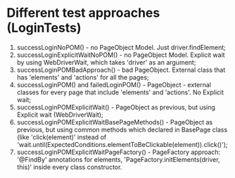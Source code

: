 # Different test approaches (LoginTests)
1. successLoginNoPOM() - no PageObject Model. Just driver.findElement;
2. successLoginExplicitWaitNoPOM() - no PageObject Model. Explicit wait by using WebDriverWait, which takes 'driver' as an argument;
3. successLoginPOMBadApproach() - bad PageObject. External class that has 'elements' and 'actions' for all the pages;
4. successLoginPOM() and failedLoginPOM() - PageObject - external classes for every page that include 'elements' and 'actions'. No Explicit wait;
5. successLoginPOMExplicitWait() - PageObject as previous, but using Explicit wait (WebDriverWait);
6. successLoginPOMExplicitWaitBasePageMethods() - PageObject as previous, but using common methods which declared in BasePage class (like 'click(element)' instead of 'wait.until(ExpectedConditions.elementToBeClickable(element)).click()');
7. successLoginPOMExplicitWaitPageFactory() - PageFactory approach: '@FindBy' annotations for elements, 'PageFactory.initElements(driver, this)' inside every class constructor.
